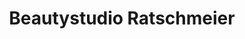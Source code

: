---
title: "Beautystudio Ratschmeier"
url: /lauf-a-d-pegnitz/beautystudio-ratschmeier/
shop: Kosmetik
---